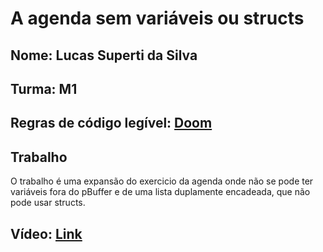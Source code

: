 # A agenda sem variáveis ou structs

## Nome: Lucas Superti da Silva
## Turma: M1
## Regras de código legível: [Doom][doomConventions]
## Trabalho
O trabalho é uma expansão do exercicio da agenda onde não se pode ter variáveis fora do pBuffer e de uma lista duplamente encadeada, que não pode usar structs.
## Vídeo: [Link][video]

[doomConventions]: https://fabiensanglard.net/fd_proxy/doom3/CodeStyleConventions.pdf
[video]: https://drive.google.com/file/d/1_5zceLQ_Xt6cwDzA77I7-aFaQAVcWLFA/view?usp=sharing
